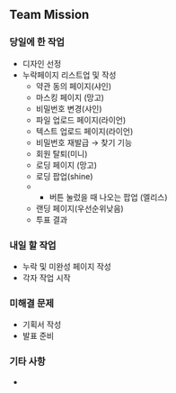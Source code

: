 ## Team Mission

### 당일에 한 작업
- 디자인 선정
- 누락페이지 리스트업 및 작성
  - 약관 동의 페이지(샤인)
  - 마스킹 페이지 (망고)
  - 비밀번호 변경(샤인)
  - 파일 업로드 페이지(라이언)
  - 텍스트 업로드 페이지(라이언)
  - 비밀번호 재발급 → 찾기 기능
  - 회원 탈퇴(미니)
  - 로딩 페이지 (망고)
  - 로딩 팝업(shine)
  - + 버튼 눌렀을 때 나오는 팝업 (엘리스)
  - 랜딩 페이지(우선순위낮음)
  - 투표 결과
### 내일 할 작업
- 누락 및 미완성 페이지 작성
- 각자 작업 시작

### 미해결 문제
-  기획서 작성
-  발표 준비

### 기타 사항
-


